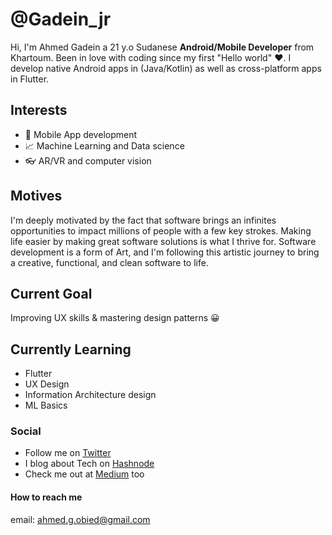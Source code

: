 # @Gadein_jr
Hi, I'm Ahmed Gadein a 21 y.o Sudanese **Android/Mobile Developer** from Khartoum. Been in love with coding since my first "Hello world" :heart:.
I develop native Android apps in (Java/Kotlin) as well as cross-platform apps in Flutter.


## Interests
* :iphone: Mobile App development 
* :chart_with_upwards_trend: Machine Learning and Data science
* :eyeglasses: AR/VR and computer vision

## Motives
I'm deeply motivated by the fact that software brings an infinites opportunities to impact millions of people with a few key strokes. Making life easier by making great software solutions is what I thrive for. Software development is a form of Art, and I'm following this artistic journey to bring a creative, functional, and clean software to life.

## Current Goal
Improving UX skills & mastering design patterns :grinning:

## Currently Learning
* Flutter
* UX Design 
* Information Architecture design
* ML Basics

### Social
* Follow me on [Twitter](https://twitter.com/Gadein_II)
* I blog about Tech on [Hashnode](https://ahmedgadein.hashnode.dev)
* Check me out at [Medium](https://medium.com/@ahmedgadein) too 



#### How to reach me
email: ahmed.g.obied@gmail.com
